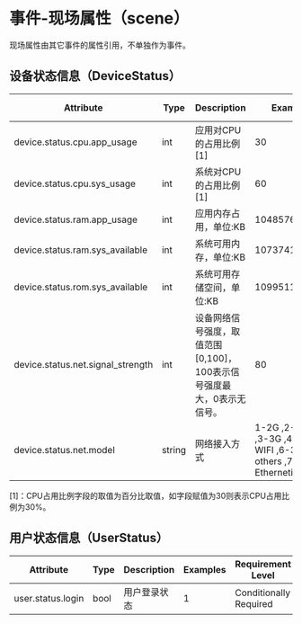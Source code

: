 
# 事件-现场属性（scene）

现场属性由其它事件的属性引用，不单独作为事件。

## 设备状态信息（DeviceStatus）

| Attribute | Type | Description | Examples | Requirement Level |
| -- | -- | -- | -- | -- |
| device.status.cpu.app_usage | int | 应用对CPU的占用比例 [1] | 30 | Required |
| device.status.cpu.sys_usage | int | 系统对CPU的占用比例 [1] | 60 | Required |
| device.status.ram.app_usage | int | 应用内存占用，单位:KB | 104857600 | Required |
| device.status.ram.sys_available | int | 系统可用内存，单位:KB | 1073741824 | Required |
| device.status.rom.sys_available | int | 系统可用存储空间，单位:KB | 1099511627776 | Required |
| device.status.net.signal_strength | int | 设备网络信号强度，取值范围[0,100]，100表示信号强度最大，0表示无信号。 | 80 | Required |
| device.status.net.model | string | 网络接入方式 | 1-2G ,2-2.5G ,3-3G ,4-4G ,5-WIFI ,6-3G others ,7-5G ,8-Ethernetid | Required |

[1]：CPU占用比例字段的取值为百分比取值，如字段赋值为30则表示CPU占用比例为30%。

## 用户状态信息（UserStatus）

| Attribute | Type | Description | Examples | Requirement Level |
| -- | -- | -- | -- | -- |
| user.status.login | bool | 用户登录状态 | 1 | Conditionally Required |
